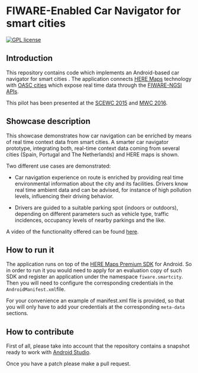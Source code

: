 # FIWARE-Enabled Car Navigator for smart cities

[![GPL license][license-image]][license-url]

## Introduction

This repository contains code which implements an Android-based car navigator for smart cities . 
The application connects [HERE Maps](https://maps.here.com/)
technology with [OASC cities](http://oascities.org/) which expose real time data through the
[FIWARE-NGSI APIs](http://fiware.github.io/context.Orion/api/v2/).

This pilot has been presented at the
[SCEWC 2015](https://www.fiware.org/2015/11/20/porto-a-city-that-has-become-a-real-time-guide/) and
[MWC 2016](http://www.gsma.com/connectedliving/wp-content/uploads/2016/01/MWC16-Conn-Living-Guide-web.pdf).

## Showcase description

This showcase demonstrates how car navigation can be enriched by means of real time context data
from smart cities. A smarter car navigator prototype, integrating both, real-time context data coming from several cities
(Spain, Portugal and The Netherlands) and HERE maps is shown.

Two different use cases are demonstrated: 

* Car navigation experience on route is enriched by providing real time environmental
information about the city and its facilities. Drivers know real time ambient data and can be advised,
for instance of high pollution levels, influencing their driving behavior. 

* Drivers are guided to a suitable parking spot (indoors or outdoors),
depending on different parameters such as vehicle type, traffic incidences, occupancy levels of nearby parkings and the like.

A video of the functionality offered can be found [here](https://drive.google.com/file/d/0ByPJ3uXnTexAM2t5SGNpUEFtblk/view).

## How to run it

The application runs on top of the
[HERE Maps Premium SDK](https://developer.here.com/mobile-sdks/documentation/android-hybrid-plus/topics/overview.html) for Android.
So in order to run it you would need to apply for an evaluation copy of such SDK and register an application under the namespace
`fiware.smartcity`. Then you will need to configure the corresponding credentials in the `AndroidManifest.xml`file.

For your convenience an example of manifest.xml file is provided, so that you will only
have to add your credentials at the corresponding `meta-data` sections. 

## How to contribute

First of all, please take into account that the repository contains a snapshot ready to work with [Android Studio](http://developer.android.com/intl/es/tools/studio/index.html). 

Once you have a patch please make a pull request.

[license-image]: https://img.shields.io/badge/license-GPL-blue.svg
[license-url]: LICENSE